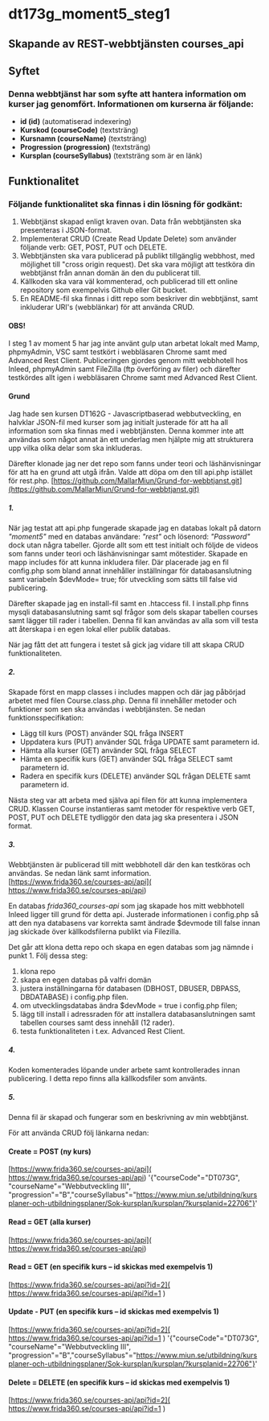 # dt173g_moment5_steg1 

## Skapande av REST-webbtjänsten courses_api

## Syftet 

### Denna webbtjänst har som syfte att hantera information om kurser jag genomfört. Informationen om kurserna är följande:
* **id (id)** (automatiserad indexering)
* **Kurskod (courseCode)** (textsträng)
* **Kursnamn (courseName)** (textsträng)
* **Progression (progression)** (textsträng)
* **Kursplan (courseSyllabus)** (textsträng som är en länk)

## Funktionalitet

### Följande funktionalitet ska finnas i din lösning för godkänt:

1. Webbtjänst skapad enligt kraven ovan. Data från webbtjänsten ska presenteras i JSON-format.
2. Implementerat CRUD (Create Read Update Delete) som använder följande verb: GET, POST, PUT och DELETE.
3. Webbtjänsten ska vara publicerad på publikt tillgänglig webbhost, med möjlighet till "cross origin request). Det ska vara möjligt att testköra din webbtjänst från annan domän än den du publicerat till.
4. Källkoden ska vara väl kommenterad, och publicerad till ett online repository som exempelvis Github eller Git bucket.
5. En README-fil ska finnas i ditt repo som beskriver din webbtjänst, samt inkluderar URI's (webblänkar) för att använda CRUD.

#### OBS!
I steg 1 av moment 5 har jag inte använt gulp utan arbetat lokalt med Mamp, phpmyAdmin, VSC samt testkört i webbläsaren Chrome samt med Advanced Rest Client. Publiceringen gjordes genom mitt webbhotell hos Inleed, phpmyAdmin samt FileZilla (ftp överföring av filer) och därefter testkördes allt igen i webbläsaren Chrome samt med Advanced Rest Client.

#### Grund
Jag hade sen kursen DT162G - Javascriptbaserad webbutveckling, en halvklar JSON-fil med kurser som jag initialt justerade för att ha all information som ska finnas med i webbtjänsten. Denna kommer inte att användas som något annat än ett underlag men hjälpte mig att strukturera upp vilka olika delar som ska inkluderas. 

Därefter klonade jag ner det repo som fanns under teori och läshänvisningar för att ha en grund att utgå ifrån. Valde att döpa om den till api.php istället för rest.php.
[https://github.com/MallarMiun/Grund-for-webbtjanst.git](https://github.com/MallarMiun/Grund-for-webbtjanst.git) 


##### 1.
När jag testat att api.php fungerade skapade jag en databas lokalt på datorn _"moment5"_ med en databas användare: _"rest"_ och lösenord: _"Password"_ dock utan några tabeller. 
Gjorde allt som ett test initialt och följde de videos som fanns under teori och läshänvisningar samt mötestider. Skapade en mapp includes för att kunna inkludera filer. Där placerade jag en fil config.php som bland annat innehåller inställningar för databasanslutning samt variabeln $devMode= true; för utveckling som sätts till false vid publicering. 

Därefter skapade jag en install-fil samt en .htaccess fil. I install.php finns mysqli databasanslutning samt sql frågor som dels skapar tabellen courses samt lägger till rader i tabellen. Denna fil kan användas av alla som vill testa att återskapa i en egen lokal eller publik databas. 

När jag fått det att fungera i testet så gick jag vidare till att skapa CRUD funktionaliteten. 

##### 2.
Skapade först en mapp classes i includes mappen och där jag påbörjad arbetet med filen Course.class.php. Denna fil innehåller metoder och funktioner som sen ska användas i webbtjänsten. Se nedan funktionsspecifikation: 

* Lägg till kurs (POST) använder SQL fråga INSERT 
* Uppdatera kurs (PUT) använder SQL fråga UPDATE samt parametern id.
* Hämta alla kurser (GET) använder SQL fråga SELECT 
* Hämta en specifik kurs (GET) använder SQL fråga SELECT samt parametern id. 
* Radera en specifik kurs (DELETE) använder SQL frågan DELETE samt parametern id. 

Nästa steg var att arbeta med själva api filen för att kunna implementera CRUD. 
Klassen Course instantieras samt metoder för respektive verb GET, POST, PUT och DELETE tydliggör den data jag ska presentera i JSON format.

 ##### 3.
Webbtjänsten är publicerad till mitt webbhotell där den kan testköras och användas. Se nedan länk samt information.
[https://www.frida360.se/courses-api/api]( https://www.frida360.se/courses-api/api)

En databas _frida360_courses-api_ som jag skapade hos mitt webbhotell Inleed ligger till grund för detta api. 
Justerade informationen i config.php så att den nya databasens var korrekta samt ändrade $devmode till false innan jag skickade över källkodsfilerna publikt via Filezilla. 

Det går att klona detta repo och skapa en egen databas som jag nämnde i punkt 1. 
Följ dessa steg: 

1. klona repo
2. skapa en egen databas på valfri domän
3. justera inställningarna för databasen (DBHOST, DBUSER, DBPASS, DBDATABASE) i config.php filen. 
4. om utvecklingsdatabas ändra $devMode = true i config.php filen;
5. lägg till install i adressraden för att installera databasanslutningen samt tabellen courses samt dess innehåll (12 rader).
6. testa funktionaliteten i t.ex. Advanced Rest Client. 

##### 4.
Koden komenterades löpande under arbete samt kontrollerades innan publicering. I detta repo finns alla källkodsfiler som använts. 

##### 5.
Denna fil är skapad och fungerar som en beskrivning av min webbtjänst. 

För att använda CRUD följ länkarna nedan:

#### Create = POST (ny kurs)
[https://www.frida360.se/courses-api/api]( https://www.frida360.se/courses-api/api)
'{"courseCode"="DT073G", "courseName"="Webbutveckling III", "progression"="B","courseSyllabus"="https://www.miun.se/utbildning/kursplaner-och-utbildningsplaner/Sok-kursplan/kursplan/?kursplanid=22706"}'
#### Read = GET (alla kurser)
[https://www.frida360.se/courses-api/api]( https://www.frida360.se/courses-api/api)

#### Read = GET (en specifik kurs – id skickas med exempelvis 1)
[https://www.frida360.se/courses-api/api?id=2]( https://www.frida360.se/courses-api/api?id=1 ) 

#### Update - PUT (en specifik kurs – id skickas med exempelvis 1)
[https://www.frida360.se/courses-api/api?id=2]( https://www.frida360.se/courses-api/api?id=1 ) 
'{"courseCode"="DT073G", "courseName"="Webbutveckling III", "progression"="B","courseSyllabus"="https://www.miun.se/utbildning/kursplaner-och-utbildningsplaner/Sok-kursplan/kursplan/?kursplanid=22706"}'

#### Delete = DELETE (en specifik kurs – id skickas med exempelvis 1)
[https://www.frida360.se/courses-api/api?id=2]( https://www.frida360.se/courses-api/api?id=1 ) 
 





